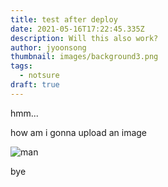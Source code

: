 ```yaml
---
title: test after deploy
date: 2021-05-16T17:22:45.335Z
description: Will this also work?
author: jyoonsong
thumbnail: images/background3.png
tags:
  - notsure
draft: true
---
```

hmm...



how am i gonna upload an image



![man](images/dobby3-apple.png "hat")



bye
